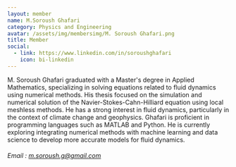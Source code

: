 ```yaml
---
layout: member
name: M.Soroush Ghafari
category: Physics and Engineering
avatar: /assets/img/membersimg/M. Soroush Ghafari.png
title: Member
social:
  - link: https://www.linkedin.com/in/soroushghafari
    icon: bi-linkedin
---
```


M. Soroush Ghafari graduated with a Master's degree in Applied Mathematics, specializing in solving equations related to fluid dynamics using numerical methods. His thesis focused on the simulation and numerical solution of the Navier-Stokes-Cahn-Hilliard equation using local meshless methods. He has a strong interest in fluid dynamics, particularly in the context of climate change and geophysics. Ghafari is proficient in programming languages such as MATLAB and Python. He is currently exploring integrating numerical methods with machine learning and data science to develop more accurate models for fluid dynamics.

###### Email : m.soroush.g@gmail.com
